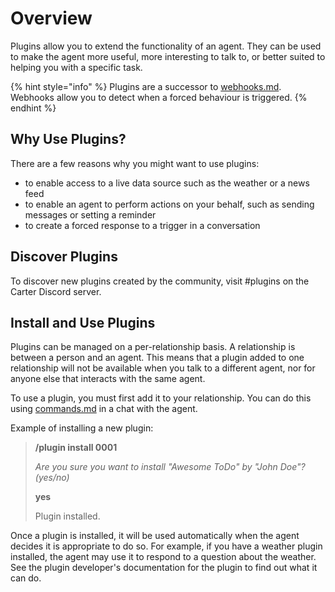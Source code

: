 # Overview

Plugins allow you to extend the functionality of an agent. They can be used to make the agent more useful, more interesting to talk to, or better suited to helping you with a specific task.

{% hint style="info" %}
Plugins are a successor to [webhooks.md](../integrations/webhooks.md "mention"). Webhooks allow you to detect when a forced behaviour is triggered.
{% endhint %}

## Why Use Plugins?

There are a few reasons why you might want to use plugins:

* to enable access to a live data source such as the weather or a news feed
* to enable an agent to perform actions on your behalf, such as sending messages or setting a reminder
* to create a forced response to a trigger in a conversation

## Discover Plugins

To discover new plugins created by the community, visit #plugins on the Carter Discord server.

## Install and Use Plugins

Plugins can be managed on a per-relationship basis. A relationship is between a person and an agent. This means that a plugin added to one relationship will not be available when you talk to a different agent, nor for anyone else that interacts with the same agent.

To use a plugin, you must first add it to your relationship. You can do this using [commands.md](commands.md "mention") in a chat with the agent.

Example of installing a new plugin:

> **/plugin install 0001**
>
> _Are you sure you want to install "Awesome ToDo" by "John Doe"? (yes/no)_
>
> **yes**
>
> Plugin installed.

Once a plugin is installed, it will be used automatically when the agent decides it is appropriate to do so. For example, if you have a weather plugin installed, the agent may use it to respond to a question about the weather. See the plugin developer's documentation for the plugin to find out what it can do.
